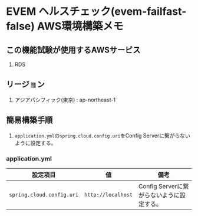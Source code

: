 
# EVEM ヘルスチェック(evem-failfast-false) AWS環境構築メモ

## この機能試験が使用するAWSサービス
1. RDS

## リージョン
1. アジアパシフィック(東京) : ap-northeast-1

## 簡易構築手順
1. `application.yml`の`spring.cloud.config.uri`をConfig Serverに繋がらないように設定する。

### application.yml

|設定項目| 値 | 備考
|------|----|----|
| `spring.cloud.config.uri` | `http://localhost` | Config Serverに繋がらないように設定する。 |
